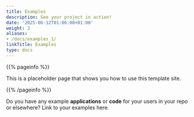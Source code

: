 ```yaml
---
title: Examples
description: See your project in action!
date: '2025-06-12T01:06:00+01:00'
weight: 3
aliases:
- /docs/examples_1/
linkTitle: Examples
type: docs
---
```


{{% pageinfo %}}

This is a placeholder page that shows you how to use this template site.

{{% /pageinfo %}}

Do you have any example **applications** or **code** for your users in your repo
or elsewhere? Link to your examples here.
